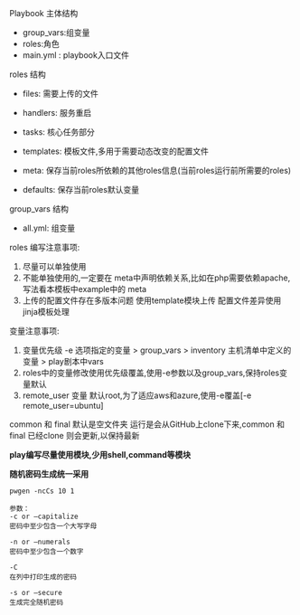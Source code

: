 Playbook 主体结构
  - group_vars:组变量
  - roles:角色
  - main.yml : playbook入口文件

roles 结构

 - files: 需要上传的文件

 - handlers: 服务重启

 - tasks: 核心任务部分

 - templates: 模板文件,多用于需要动态改变的配置文件

 - meta: 保存当前roles所依赖的其他roles信息(当前roles运行前所需要的roles)

 - defaults: 保存当前roles默认变量

group_vars 结构
 - all.yml: 组变量


roles 编写注意事项:
 1. 尽量可以单独使用
 2. 不能单独使用的,一定要在 meta中声明依赖关系,比如在php需要依赖apache,写法看本模板中example中的 meta 
 3. 上传的配置文件存在多版本问题 使用template模块上传 配置文件差异使用jinja模板处理


变量注意事项:
  1. 变量优先级 -e 选项指定的变量 > group_vars > inventory 主机清单中定义的变量 > play剧本中vars
  2. roles中的变量修改使用优先级覆盖,使用-e参数以及group_vars,保持roles变量默认
  3. remote_user 变量 默认root,为了适应aws和azure,使用-e覆盖[-e remote_user=ubuntu]

common 和 final 默认是空文件夹 运行是会从GitHub上clone下来,common 和 final 已经clone 则会更新,以保持最新

**play编写尽量使用模块,少用shell,command等模块**



**随机密码生成统一采用**

  `pwgen -ncCs 10 1`

```
参数：
-c or –capitalize
密码中至少包含一个大写字母

-n or –numerals
密码中至少包含一个数字

-C
在列中打印生成的密码

-s or –secure
生成完全随机密码
```




